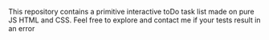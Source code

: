This repository contains a primitive interactive toDo task list made on pure JS HTML and CSS. Feel free to explore and contact me if your tests result in an error
